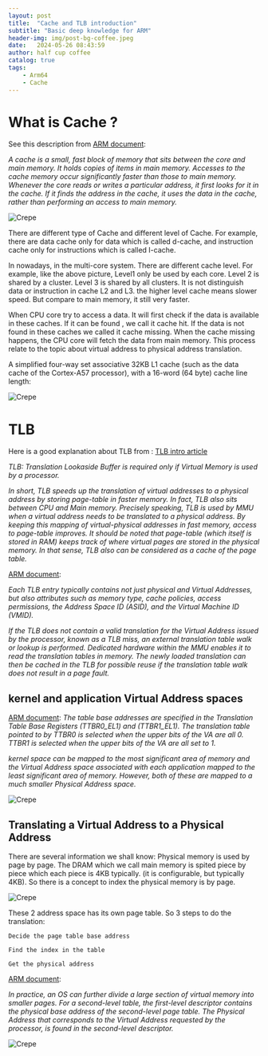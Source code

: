 ```yaml
---
layout: post
title:  "Cache and TLB introduction"
subtitle: "Basic deep knowledge for ARM"
header-img: img/post-bg-coffee.jpeg
date:   2024-05-26 08:43:59
author: half cup coffee
catalog: true
tags:
    - Arm64
    - Cache
---
```


# What is Cache ?  

See this description from [ARM document]:

*A cache is a small, fast block of memory that sits between the core and main memory. It holds copies of items in main memory. Accesses to the cache memory occur significantly faster than those to main memory. Whenever the core reads or writes a particular address, it first looks for it in the cache. If it finds the address in the cache, it uses the data in the cache, rather than performing an access to main memory.*

![Crepe](/img/cache-tlb-1.png)

There are different type of Cache and different level of Cache.  For example,  there are data cache only for data which is called d-cache, and instruction  cache only for instructions which is called I-cache.

In nowadays,  in the multi-core system.  There are different cache level.  For example, like the above picture, Level1 only be used by each core.  Level 2 is shared by a cluster. Level 3 is shared by all clusters.
It is not distinguish data or instruction in cache L2 and L3.  the higher level cache means slower speed.  But compare to main memory, it still very faster.

When CPU core try to access a data.  It will first check if the data is available in these caches.  If it can be found , we call it cache hit.  If the data is not found in these caches we called it cache missing.  When the cache missing happens,  the CPU core will fetch the data from main memory.   This process relate to the topic about virtual address to physical address translation.

A simplified four-way set associative 32KB L1 cache (such as the data cache of the Cortex-A57
processor), with a 16-word (64 byte) cache line length:

![Crepe](/img/cache-tlb-2.png)

# TLB

Here is a good explanation about TLB from :  [TLB intro article]

*TLB: Translation Lookaside Buffer is required only if Virtual Memory is used by a processor.*

*In short, TLB speeds up the translation of virtual addresses to a physical address by storing page-table in faster memory. In fact, TLB also sits between CPU and Main memory. Precisely speaking, TLB is used by MMU when a virtual address needs to be translated to a physical address. By keeping this mapping of virtual-physical addresses in fast memory, access to page-table improves. It should be noted that page-table (which itself is stored in RAM) keeps track of where virtual pages are stored in the physical memory. In that sense, TLB also can be considered as a cache of the page table.*

[ARM document]:

*Each TLB entry typically contains not just physical and Virtual Addresses, but also attributes such as memory type, cache policies, access permissions, the Address Space ID (ASID), and the Virtual Machine ID (VMID).*

*If the TLB does not contain a valid translation for the Virtual Address issued by the processor, known as a TLB miss, an external translation table walk or lookup is performed. Dedicated hardware within the MMU enables it to read the translation tables in memory. The newly loaded translation can then be cached in the TLB for possible reuse if the translation table walk does not result in a page fault.*


##  kernel and application Virtual Address spaces

[ARM document]:
*The table base addresses are specified in the Translation Table Base Registers (TTBR0_EL1) and (TTBR1_EL1). The translation table pointed to by TTBR0 is selected when the upper bits of the VA are all 0. TTBR1 is selected when the upper bits of the VA are all set to 1.*

*kernel space can be mapped to the most significant area of memory and the Virtual Address space associated with each application mapped to the least significant area of memory. However, both of these are mapped to a much smaller Physical Address space.*

![Crepe](/img/cache-tlb-3.png)

## Translating a Virtual Address to a Physical Address

There are several information we shall know:
Physical memory is used by page by page.  The DRAM which we call main memory is spited piece by piece which each piece is 4KB typically. (it is configurable, but typically 4KB).  So there is a concept to index the physical memory is by page.  

![Crepe](/img/cache-tlb-4.png)

These 2 address space has its own page table.  So 3 steps to do the translation:

`Decide the page table base address`

`Find the index in the table`

`Get the physical address`
    
[ARM document]:

*In practice, an OS can further divide a large section of virtual memory into smaller pages. For
a second-level table, the first-level descriptor contains the physical base address of the
second-level page table. The Physical Address that corresponds to the Virtual Address requested
by the processor, is found in the second-level descriptor.*

![Crepe](/img/cache-tlb-5.png)



[ARM document]: https://documentation-service.arm.com/static/5fbd26f271eff94ef49c7020?token=
[TLB intro article]: https://www.geeksforgeeks.org/whats-difference-between-cpu-cache-and-tlb/
[zhihu cache intro]: https://zhuanlan.zhihu.com/p/108425561

